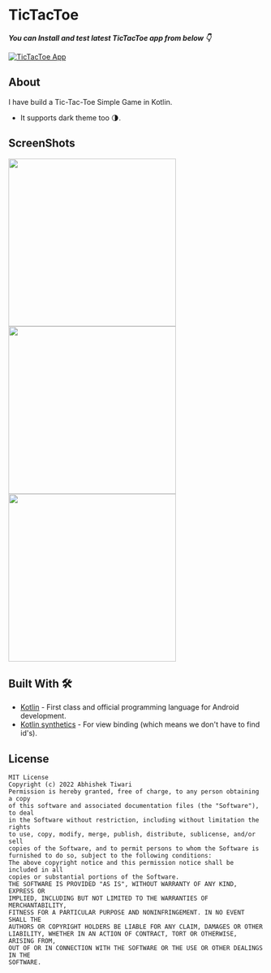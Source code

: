 # TicTacToe

***You can Install and test latest TicTacToe app from below 👇***

[![TicTacToe App](https://img.shields.io/badge/TicTacToe❎0️⃣-APK-red.svg?style=for-the-badge&logo=android)](https://github.com/abhishektiwari444/NotesApp/blob/master/app-debug.apk)

## About

I have build a Tic-Tac-Toe Simple Game in Kotlin.
- It supports dark theme too 🌗.


## ScreenShots

<img src="https://user-images.githubusercontent.com/42689087/172084718-ca93b4dd-deb9-4592-b047-3b16b3d100ed.png" width="330"/> <img src="https://user-images.githubusercontent.com/42689087/172084863-65d2d728-cf58-4cb5-908a-458d653ab7c8.png" width="330"/>
<img src="https://user-images.githubusercontent.com/42689087/172085027-059fd312-b112-4956-8747-d98d2a3c44a8.png" width="330"/> 


## Built With 🛠


- [Kotlin](https://kotlinlang.org/) - First class and official programming language for Android development.
- [Kotlin synthetics](https://developer.android.com/topic/libraries/view-binding/migration) - For view binding (which means we don't have to find id's).


## License
```
MIT License
Copyright (c) 2022 Abhishek Tiwari
Permission is hereby granted, free of charge, to any person obtaining a copy
of this software and associated documentation files (the "Software"), to deal
in the Software without restriction, including without limitation the rights
to use, copy, modify, merge, publish, distribute, sublicense, and/or sell
copies of the Software, and to permit persons to whom the Software is
furnished to do so, subject to the following conditions:
The above copyright notice and this permission notice shall be included in all
copies or substantial portions of the Software.
THE SOFTWARE IS PROVIDED "AS IS", WITHOUT WARRANTY OF ANY KIND, EXPRESS OR
IMPLIED, INCLUDING BUT NOT LIMITED TO THE WARRANTIES OF MERCHANTABILITY,
FITNESS FOR A PARTICULAR PURPOSE AND NONINFRINGEMENT. IN NO EVENT SHALL THE
AUTHORS OR COPYRIGHT HOLDERS BE LIABLE FOR ANY CLAIM, DAMAGES OR OTHER
LIABILITY, WHETHER IN AN ACTION OF CONTRACT, TORT OR OTHERWISE, ARISING FROM,
OUT OF OR IN CONNECTION WITH THE SOFTWARE OR THE USE OR OTHER DEALINGS IN THE
SOFTWARE.
```
